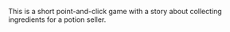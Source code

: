 This is a short point-and-click game with a story about collecting ingredients for a potion seller. 
